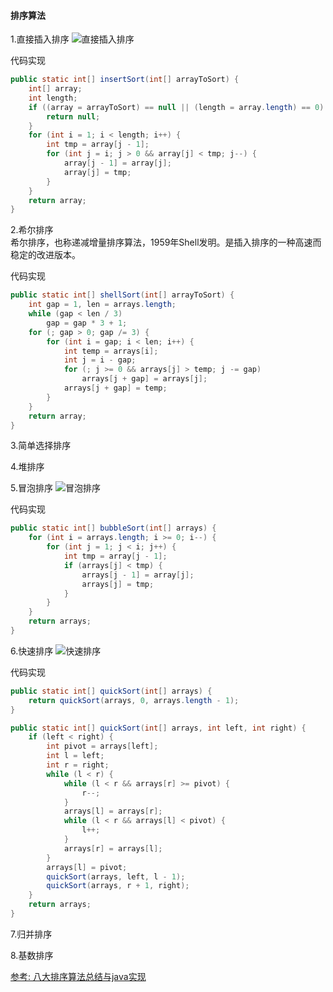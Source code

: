 #### 排序算法

1.直接插入排序
![直接插入排序]

代码实现
```java
public static int[] insertSort(int[] arrayToSort) {
    int[] array;
    int length;
    if ((array = arrayToSort) == null || (length = array.length) == 0) {
        return null;
    }
    for (int i = 1; i < length; i++) {
        int tmp = array[j - 1];
        for (int j = i; j > 0 && array[j] < tmp; j--) {
            array[j - 1] = array[j];
            array[j] = tmp;
        }
    }
    return array;
}
```

2.希尔排序\
希尔排序，也称递减增量排序算法，1959年Shell发明。是插入排序的一种高速而稳定的改进版本。

代码实现
```java
public static int[] shellSort(int[] arrayToSort) {
    int gap = 1, len = arrays.length;
    while (gap < len / 3)
        gap = gap * 3 + 1;
    for (; gap > 0; gap /= 3) {
        for (int i = gap; i < len; i++) {
            int temp = arrays[i];
            int j = i - gap;
            for (; j >= 0 && arrays[j] > temp; j -= gap)
                arrays[j + gap] = arrays[j];
            arrays[j + gap] = temp;
        }
    }
    return array;
}
```

3.简单选择排序


4.堆排序


5.冒泡排序
![冒泡排序]

代码实现
```java
public static int[] bubbleSort(int[] arrays) {
    for (int i = arrays.length; i >= 0; i--) {
        for (int j = 1; j < i; j++) {
            int tmp = array[j - 1];
            if (arrays[j] < tmp) {
                arrays[j - 1] = array[j];
                arrays[j] = tmp;
            }
        }
    }
    return arrays;
}
```

6.快速排序
![快速排序]

代码实现
```java
public static int[] quickSort(int[] arrays) {
    return quickSort(arrays, 0, arrays.length - 1);
}

public static int[] quickSort(int[] arrays, int left, int right) {
    if (left < right) {
        int pivot = arrays[left];
        int l = left;
        int r = right;
        while (l < r) {
            while (l < r && arrays[r] >= pivot) {
                r--;
            }
            arrays[l] = arrays[r];
            while (l < r && arrays[l] < pivot) {
                l++;
            }
            arrays[r] = arrays[l];
        }
        arrays[l] = pivot;
        quickSort(arrays, left, l - 1);
        quickSort(arrays, r + 1, right);
    }
    return arrays;
}
```

7.归并排序


8.基数排序

[参考: 八大排序算法总结与java实现](https://itimetraveler.github.io/2017/07/18/八大排序算法总结与java实现)

[直接插入排序]:<https://itimetraveler.github.io/gallery/sort-algorithms/insert-sort.gif>
[冒泡排序]:<https://itimetraveler.github.io/gallery/sort-algorithms/bubble-sort.gif>
[快速排序]:<https://itimetraveler.github.io/gallery/sort-algorithms/quick-sort09.gif>